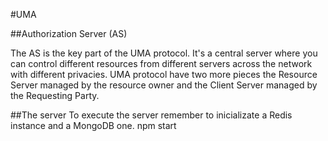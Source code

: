 #UMA

##Authorization Server (AS)

The AS is the key part of the UMA protocol. It's a central server where you can control different resources from different servers across the network with different privacies.
UMA protocol have two more pieces the Resource Server managed by the resource owner and the Client Server managed by the Requesting Party.

##The server
To execute the server remember to inicializate a Redis instance and a MongoDB one.
	npm start







